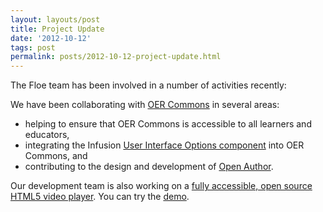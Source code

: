 ```yaml
---
layout: layouts/post
title: Project Update
date: '2012-10-12'
tags: post
permalink: posts/2012-10-12-project-update.html
---
```

<p>
                    The Floe team has been involved in a number of activities recently:
                </p>
                <p>
                    We have been collaborating with <a href="http://www.oercommons.org/">OER Commons</a> in several areas:
                </p>
                <ul>
                    <li> helping to ensure that OER Commons is accessible to all learners and educators,</li>
                    <li> integrating the Infusion <a href="http://wiki.fluidproject.org/display/fluid/%28Floe%29+User+Interface+Options+%28aka.+Learner+Options%29">User Interface Options component</a>
                        into OER Commons, and</li>
                    <li> contributing to the design and development of <a href="http://www.oercommons.org/open-author-about">Open Author</a>.</li>
                </ul>
                <p>
                    Our development team is also working on a <a href="http://wiki.fluidproject.org/display/fluid/%28Floe%29%20video%20player%20mockups%20%28final%29">fully accessible, open source HTML5 video player</a>. You can try the <a href="https://build.fluidproject.org/videoPlayer/demos/Mammals.html">demo</a>.
                </p>
           
